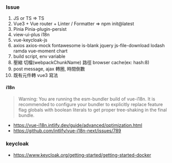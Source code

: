 ### Issue

1. JS or TS => TS
2. Vue3 + Vue router + Linter / Formatter => npm init@latest
3. Pinia Pinia-plugin-persist 
4. view-ui-plus i18n
5. vue-keycloak-js
6. axios axios-mock fontawesome is-blank jquery js-file-download lodash ramda vue-moment chart
7. build script, env variable
8. 壓縮 切檔(webpackChunkName) 路徑 browser cache(ex: hash:8)
9. post message, ajax 轉圈, 時間倒數
10. 既有元件轉 vue3 寫法


#### i18n

> Warning: You are running the esm-bundler build of vue-i18n. It is recommended to configure your bundler to explicitly replace feature flag globals with boolean literals to get proper tree-shaking in the final bundle.

- https://vue-i18n.intlify.dev/guide/advanced/optimization.html
- https://github.com/intlify/vue-i18n-next/issues/789


### keycloak
- https://www.keycloak.org/getting-started/getting-started-docker